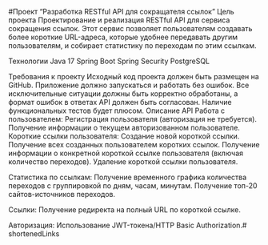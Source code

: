 #Проект “Разработка RESTful API для сокращателя ссылок”
Цель проекта
Проектирование и реализация RESTful API для сервиса сокращения ссылок. Этот сервис позволяет пользователям создавать более короткие URL-адреса, которые удобнее передавать другим пользователям, и собирает статистику по переходам по этим ссылкам.

Технологии
Java 17
Spring Boot
Spring Security
PostgreSQL

Требования к проекту
Исходный код проекта должен быть размещен на GitHub.
Приложение должно запускаться и работать без ошибок.
Все исключительные ситуации должны быть корректно обработаны, а формат ошибок в ответах API должен быть согласован.
Наличие функциональных тестов будет плюсом.
Описание API
Работа с пользователем:
Регистрация пользователя (авторизация не требуется).
Получение информации о текущем авторизованном пользователе.
Короткие ссылки пользователя:
Создание новой короткой ссылки.
Получение всех созданных пользователем коротких ссылок.
Получение информации о конкретной короткой ссылке пользователя (включая количество переходов).
Удаление короткой ссылки пользователя.

Статистика по ссылкам:
Получение временного графика количества переходов с группировкой по дням, часам, минутам.
Получение топ-20 сайтов-источников переходов.

Ссылки:
Получение редиректа на полный URL по короткой ссылке.

Авторизация:
Использование JWT-токена/HTTP Basic Authorization.# shortenedLinks